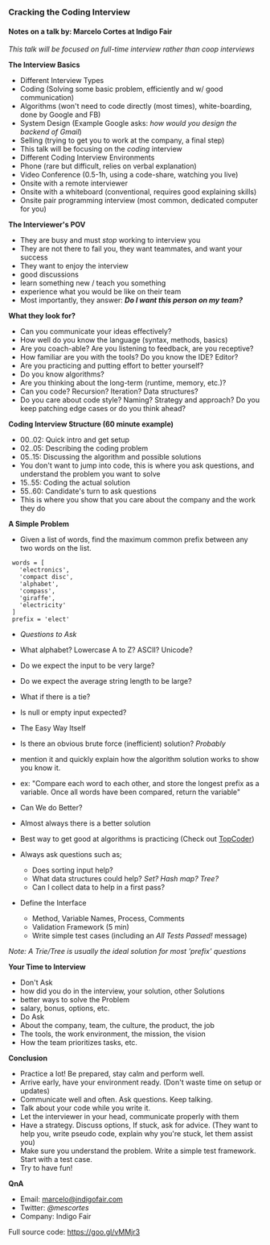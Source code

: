 ### Cracking the Coding Interview

#### Notes on a talk by: Marcelo Cortes at Indigo Fair

_This talk will be focused on full-time interview rather than coop interviews_

**The Interview Basics**

- Different Interview Types
- Coding (Solving some basic problem, efficiently and w/ good communication)
- Algorithms (won't need to code directly (most times), white-boarding, done by Google and FB)
- System Design (Example Google asks: _how would you design the backend of Gmail_)
- Selling (trying to get you to work at the company, a final step)
- This talk will be focusing on the _coding_ interview
- Different Coding Interview Environments
- Phone (rare but difficult, relies on verbal explanation)
- Video Conference (0.5-1h, using a code-share, watching you live)
- Onsite with a remote interviewer
- Onsite with a whiteboard (conventional, requires good explaining skills)
- Onsite pair programming interview (most common, dedicated computer for you)

**The Interviewer's POV**

- They are busy and must _stop_ working to interview you
- They are not there to fail you, they want teammates, and want your success
- They want to enjoy the interview
- good discussions
- learn something new / teach you something
- experience what you would be like on their team
- Most importantly, they answer: **_Do I want this person on my team?_**

**What they look for?**

- Can you communicate your ideas effectively?
- How well do you know the language (syntax, methods, basics)
- Are you coach-able? Are you listening to feedback, are you receptive?
- How familiar are you with the tools? Do you know the IDE? Editor?
- Are you practicing and putting effort to better yourself?
- Do you know algorithms?
- Are you thinking about the long-term (runtime, memory, etc.)?
- Can you code? Recursion? Iteration? Data structures?
- Do you care about code style? Naming? Strategy and approach? Do you keep patching edge cases or do you think ahead?

**Coding Interview Structure (60 minute example)**

- 00..02: Quick intro and get setup
- 02..05: Describing the coding problem
- 05..15: Discussing the algorithm and possible solutions
- You don't want to jump into code, this is where you ask questions, and understand the problem you want to solve
- 15..55: Coding the actual solution
- 55..60: Candidate's turn to ask questions
- This is where you show that you care about the company and the work they do

**A Simple Problem**

- Given a list of words, find the maximum common prefix between any two words on the list.

```
 words = [
   'electronics',
   'compact disc',
   'alphabet',
   'compass',
   'giraffe',
   'electricity'
 ]
 prefix = 'elect'
```

- _Questions to Ask_
- What alphabet? Lowercase A to Z? ASCII? Unicode?
- Do we expect the input to be very large?
- Do we expect the average string length to be large?
- What if there is a tie?
- Is null or empty input expected?
- The Easy Way Itself
- Is there an obvious brute force (inefficient) solution? _Probably_
- mention it and quickly explain how the algorithm solution works to show you know it.
- ex: "Compare each word to each other, and store the longest prefix as a variable. Once all words have been compared, return the variable"
- Can We do Better?
- Almost always there is a better solution
- Best way to get good at algorithms is practicing (Check out [TopCoder](https://topcoder.com))
- Always ask questions such as;

  - Does sorting input help?
  - What data structures could help? _Set? Hash map? Tree?_
  - Can I collect data to help in a first pass?

- Define the Interface
  - Method, Variable Names, Process, Comments
  - Validation Framework (5 min)
  - Write simple test cases (including an _All Tests Passed!_ message)

_Note: A Trie/Tree is usually the ideal solution for most 'prefix' questions_

**Your Time to Interview**

- Don't Ask
- how did you do in the interview, your solution, other Solutions
- better ways to solve the Problem
- salary, bonus, options, etc.
- Do Ask
- About the company, team, the culture, the product, the job
- The tools, the work environment, the mission, the vision
- How the team prioritizes tasks, etc.

**Conclusion**

- Practice a lot! Be prepared, stay calm and perform well.
- Arrive early, have your environment ready. (Don't waste time on setup or updates)
- Communicate well and often. Ask questions. Keep talking.
- Talk about your code while you write it.
- Let the interviewer in your head, communicate properly with them
- Have a strategy. Discuss options, If stuck, ask for advice. (They want to help you, write pseudo code, explain why you're stuck, let them assist you)
- Make sure you understand the problem. Write a simple test framework. Start with a test case.
- Try to have fun!

**QnA**

- Email: marcelo@indigofair.com
- Twitter: _@mescortes_
- Company: Indigo Fair

Full source code: https://goo.gl/vMMjr3
